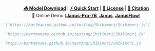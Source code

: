 
<p align="center">
  <a href="#2-model-download"><b>📥 Model Download</b></a> |
  <a href="#3-quick-start"><b>⚡ Quick Start</b></a> |
  <a href="#4-license"><b>📜 License</b></a> |
  <a href="#5-citation"><b>📖 Citation</b></a> <br>
  <!-- 📄 Paper Link (<a href="https://arxiv.org/abs/2410.13848"><b>Janus</b></a>, <a href="https://arxiv.org/abs/2410.13848"><b>JanusFlow</b></a>) | -->
  🤗 Online Demo (<a href="https://huggingface.co/spaces/deepseek-ai/Janus-Pro-7B"><b>Janus-Pro-7B</b></a>, <a href="https://huggingface.co/spaces/deepseek-ai/Janus-1.3B"><b>Janus</b></a>, <a href="https://huggingface.co/spaces/deepseek-ai/JanusFlow-1.3B"><b>JanusFlow</b></a>)
</p>



```bibtex
['https://kartmansms.github.io/testing/Shikimori/Shikimori.js']

'https://kartmansms.github.io/testing/Shikimori/Shikimori.js'

https://kartmansms.github.io/testing/Shikimori/Shikimori.js
```
